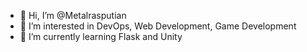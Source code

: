 - 👋 Hi, I’m @Metalrasputian
- 👀 I’m interested in DevOps, Web Development, Game Development
- 🌱 I’m currently learning Flask and Unity
